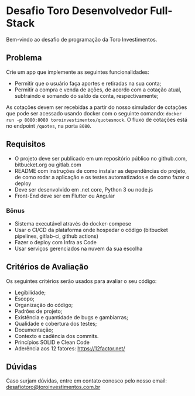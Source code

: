 # Desafio Toro Desenvolvedor Full-Stack

Bem-vindo ao desafio de programação da Toro Investimentos.

## Problema

Crie um app que implemente as seguintes funcionalidades:
- Permitir que o usuário faça aportes e retiradas na sua conta;
- Permitir a compra e venda de ações, de acordo com a cotação atual, subtraindo e somando do saldo da conta, respectivamente;

As cotações devem ser recebidas a partir do nosso simulador de cotações que pode ser acessado usando docker com o seguinte comando: `docker run -p 8080:8080 toroinvestimentos/quotesmock`. O fluxo de cotações está no endpoint `/quotes`, na porta `8080`.

## Requisitos

- O projeto deve ser publicado em um repositório público no github.com, bitbucket.org ou gitlab.com
- README com instruções de como instalar as dependências do projeto, de como rodar a aplicação e os testes automatizados e de como fazer o deploy
- Deve ser desenvolvido em .net core, Python 3 ou node.js
- Front-End deve ser em Flutter ou Angular

### Bônus

- Sistema executável através do docker-compose
- Usar o CI/CD da plataforma onde hospedar o código (bitbucket pipelines, gitlab-ci, github actions)
- Fazer o deploy com Infra as Code
- Usar serviços gerenciados na nuvem da sua escolha

## Critérios de Avaliação

Os seguintes critérios serão usados para avaliar o seu código:
- Legibilidade;
- Escopo;
- Organização do código;
- Padrões de projeto;
- Existência e quantidade de bugs e gambiarras;
- Qualidade e cobertura dos testes;
- Documentação;
- Contexto e cadência dos commits.
- Princípios SOLID e Clean Code
- Aderência aos 12 fatores: https://12factor.net/

## Dúvidas

Caso surjam dúvidas, entre em contato conosco pelo nosso email: desafiotoro@toroinvestimentos.com.br